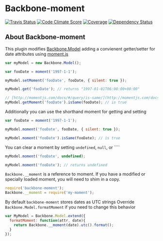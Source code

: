 Backbone-moment
====================

[![Travis Status](http://img.shields.io/travis/paulfalgout/backbone-moment/master.svg?style=flat&amp;label=travis)](https://travis-ci.org/paulfalgout/backbone-moment) [![Code Climate Score](http://img.shields.io/codeclimate/github/paulfalgout/backbone-moment.svg?style=flat)](https://codeclimate.com/github/paulfalgout/backbone-moment) [![Coverage](http://img.shields.io/codeclimate/coverage/github/paulfalgout/backbone-moment.svg?style=flat)](https://codeclimate.com/github/paulfalgout/backbone-moment) [![Dependency Status](http://img.shields.io/david/paulfalgout/backbone-moment.svg?style=flat)](https://david-dm.org/paulfalgout/backbone-moment)


## About Backbone-moment

This plugin modifies [Backbone.Model](http://backbonejs.org/#Model) adding a convienent getter/setter for date attributes using [moment.js](http://momentjs.com/)

```js
var myModel = new Backbone.Model();

var fooDate = moment('1997-1-1');

myModel.setMoment('fooDate', fooDate, { silent: true });

myModel.get('fooDate'); // returns "1997-01-01T06:00:00+00:00"

// [http://momentjs.com/docs/#/query/is-same/](http://momentjs.com/docs/#/query/is-same/)
myModel.getMoment('fooDate').isSame(fooDate); // is true
```
Additionally you can use the shorthand moment for getting and setting

```js
var fooDate = moment('1997-1-1');

myModel.moment('fooDate', fooDate, { silent: true });

myModel.moment('fooDate').isSame(fooDate); // is true
```

You can clear a moment by setting `undefined`, `null`, or ````
```js
myModel.moment('fooDate', undefined);

myModel.moment('fooDate'); // returns undefined
```


`Backbone.__moment` is a reference to moment.
If you have a modified or specially loaded moment, you will need to shim in a copy.
```js
require('backbone-moment');
Backbone.__moment = require('my-moment');
```

By default `backbone-moment` stores dates as UTC strings
Override `Backbone.Model.formatMoment` if you need to change this behavior
```js
var MyModel = Backbone.Model.extend({
  formatMoment: function(attr, date){
    return Backbone.__moment(date).utc().format();
  }
});
```
